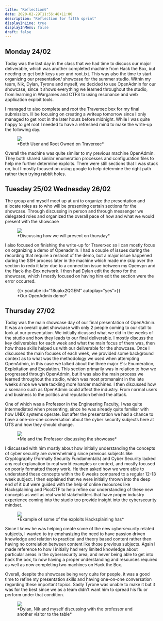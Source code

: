 ```yaml
---
title: "Reflection6"
date: 2020-02-29T11:56:48+11:00
description: "Reflection for fifth sprint"
displayInLine: true
displayInMenu: false
draft: false
---
```

## Monday 24/02

Today was the last day in the class that we had time to discuss our major deliverable, which was another completed machine from Hack the Box, but needing to get both keys user and root.txt.
This was also the time to start organizing our presentation/ showcase for the summer studio.
Within my team, Nik, Dylan, Tyrone and myself, we decided to use OpenAdmin for our showcase, since it shows everything we learned throughout the studio, from learning in Wargames and CTFS to using resonance and web application exploit tools.

I managed to also complete and root the Traverxec box for my final submission. 
Ill be focusing on creating a writeup tomorrow since I only managed to get root in the later hours before midnight. 
While I was quite happy to get root I needed to have a refreshed mind to make the write-up the following day. 
<figure>
<img src="/img/Owned.png" >
<figcaption>
*Both User and Root Owned on Traverxec*
</figcaption>
</figure> 

Overall the machine was quite similar to my previous machine OpenAdmin. 
They both shared similar enumeration processes and configuration files to help me further determine exploits. 
There were still sections that I was stuck on, but I mostly focused on using google to help determine the right path rather then trying rabbit holes.

## Tuesday 25/02  Wednesday 26/02

The group and myself meet up at uni to organize the presentation and allocate roles as to who will be presenting certain sections for the showcase. 
Through discussing in person and through messenger we delegated roles and organized the overall pace of how and what we would present with the showcase
<figure>
<img src="/img/Groupchat.png" >
<figcaption>
*Discussing how we will present on thursday*
</figcaption>
</figure> 
I also focused on finishing the write-up for Traverxec so I can mostly focus on organizing a demo of Openadmin. 
I had a couple of issues during the recording that require a reshoot of the demo, but a major issue happened during the SSH process later in the machine which made me skip over the section to redo it later due to a connection issue between my Openvpn and the Hack-the-Box network. 
I then had Dylan edit the demo for the showcase, which I mostly focused on having him edit the section were the error occurred. 
<figure>
{{< youtube id="18uakx2QGEM" autoplay="yes">}}
<figcaption>
*Our OpenAdmin demo*
</figcaption>
</figure>

## Thursday 27/02

Today was the main showcase day of our final presentation of OpenAdmin. It was an overall quiet showcase with only 2 people coming to our stall to look at our presentation. 
We initially dicussed what we did in the weeks of the studio and how they leads to our final deliverable. I mostly discuss the key deliverables for each week and what the main focus of them was, then how those skills helped us with our deliverable for the showcase.
Once I discussed the main focuses of each week, we provided some background context as to what was the methodology we used when attempting OpenAdmin, in this case we talked about the three major E's: Enumeration, Exploitation and Escalation.
This section primarily was in relation to how we progressed through OpenAdmin, but it was also the main process we learned throughout the studio, which was most promanaint in the late weeks since we were tackling more harder machines.
I then discussed how a scenario such as OpenAdmin could affect the industry. From normal users and business to the politics and reputation behind the attack.

One of which was a Professor in the Engineering Faculty, I was quite intermediated when presenting, since he was already quite familiar with how UNIX systems operate. 
But after the presentation we had a chance to have a one-on-one conversation about the cyber security subjects here at UTS and how they should change.
<figure>
<img src="/img/DSC04276.jpg" >
<figcaption>
*Me and the Professor discussing the showcase*
</figcaption>
</figure> 
I discussed with him mostly about how initially understanding the concepts of cyber security are overwhelming since previous subjects like Cryptography (Formally Security Fundamentals) and Cyber Security lacked any real explanation to real world examples or context, and mostly focused on poorly formatted theory work. 
He then asked how we were able to understand these concepts within the 6 weeks compared to a regular 12-13 week subject. 
I then explained that we were initially thrown into the deep end of it but were guided with the help of online resources like Hacksplaining and PicoCTF to help refine our understanding of these new concepts as well as real world stakeholders that have proper industry experience coming into the studio too provide insight into the cybersecurity mindset. 
<figure>
<img src="/img/Owned.png" >
<figcaption>
*Example of some of the exploits Hacksplaining has*
</figcaption>
</figure> 
Since I knew he was helping create some of the new cybersecurity related subjects, I wanted to try emphasizing the need to have passion driven knowledge and relation to practical and theory based content rather then having no correlation between content like those previous subjects. 
Again I made reference to how I initially had very limited knowledge about particular areas in the cybersecurity area, and never being able to get into hack the box, to now having a proper understanding and resources required as well as now completing two machines on Hack the Box.

Overall, despite the showcase being very quite for people, it was a good time to refine my presentation skills and having one-on-one conversation regarding these important topics. 
Sadly Tyrone was unable to make it but it was for the best since we as a team didn't want him to spread his flu or perform under that condition.
<figure>
<img src="/img/DSC04273.jpg" >
<figcaption>
*Dylan, Nik and myself discussing with the professor and another visitor to the table*
</figcaption>
</figure> 
